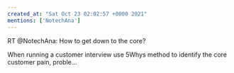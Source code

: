 ```yaml
---
created_at: "Sat Oct 23 02:02:57 +0000 2021"
mentions: ['NotechAna']
---
```


RT @NotechAna: How to get down to the core? 

When running a customer interview use 5Whys method to identify the core customer pain, proble…